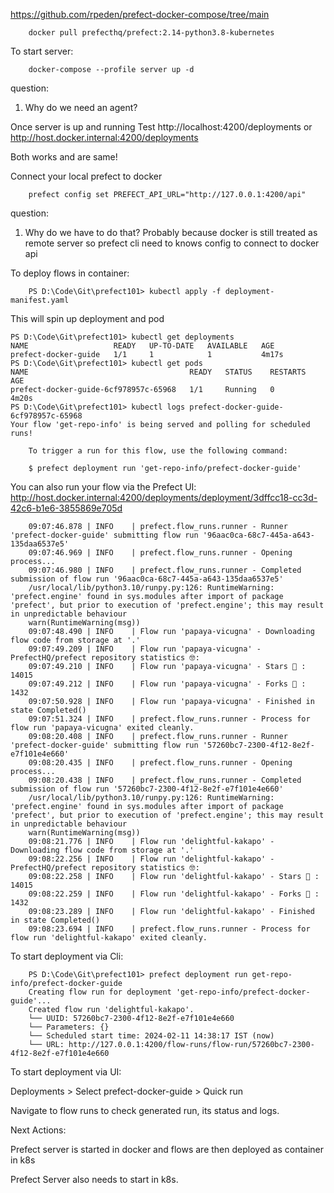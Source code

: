 https://github.com/rpeden/prefect-docker-compose/tree/main

        docker pull prefecthq/prefect:2.14-python3.8-kubernetes


To start server: 

        docker-compose --profile server up -d

question:
1. Why do we need an agent?


Once server is up and running
Test
        http://localhost:4200/deployments
or
        http://host.docker.internal:4200/deployments

Both works and are same!

Connect your local prefect to docker

        prefect config set PREFECT_API_URL="http://127.0.0.1:4200/api"

question:
1. Why do we have to do that?
  Probably because docker is still treated as remote server so prefect cli need to knows config to connect to docker api

To deploy flows in container:

        PS D:\Code\Git\prefect101> kubectl apply -f deployment-manifest.yaml

This will spin up deployment and pod

    PS D:\Code\Git\prefect101> kubectl get deployments               
    NAME                   READY   UP-TO-DATE   AVAILABLE   AGE
    prefect-docker-guide   1/1     1            1           4m17s
    PS D:\Code\Git\prefect101> kubectl get pods
    NAME                                    READY   STATUS    RESTARTS   AGE
    prefect-docker-guide-6cf978957c-65968   1/1     Running   0          4m20s
    PS D:\Code\Git\prefect101> kubectl logs prefect-docker-guide-6cf978957c-65968
    Your flow 'get-repo-info' is being served and polling for scheduled runs!

        To trigger a run for this flow, use the following command:

        $ prefect deployment run 'get-repo-info/prefect-docker-guide'

You can also run your flow via the Prefect UI: http://host.docker.internal:4200/deployments/deployment/3dffcc18-cc3d-42c6-b1e6-3855869e705d

        09:07:46.878 | INFO    | prefect.flow_runs.runner - Runner 'prefect-docker-guide' submitting flow run '96aac0ca-68c7-445a-a643-135daa6537e5'
        09:07:46.969 | INFO    | prefect.flow_runs.runner - Opening process...
        09:07:46.980 | INFO    | prefect.flow_runs.runner - Completed submission of flow run '96aac0ca-68c7-445a-a643-135daa6537e5'
        /usr/local/lib/python3.10/runpy.py:126: RuntimeWarning: 'prefect.engine' found in sys.modules after import of package 'prefect', but prior to execution of 'prefect.engine'; this may result in unpredictable behaviour
        warn(RuntimeWarning(msg))
        09:07:48.490 | INFO    | Flow run 'papaya-vicugna' - Downloading flow code from storage at '.'
        09:07:49.209 | INFO    | Flow run 'papaya-vicugna' - PrefectHQ/prefect repository statistics 🤓:
        09:07:49.210 | INFO    | Flow run 'papaya-vicugna' - Stars 🌠 : 14015
        09:07:49.212 | INFO    | Flow run 'papaya-vicugna' - Forks 🍴 : 1432
        09:07:50.928 | INFO    | Flow run 'papaya-vicugna' - Finished in state Completed()
        09:07:51.324 | INFO    | prefect.flow_runs.runner - Process for flow run 'papaya-vicugna' exited cleanly.
        09:08:20.408 | INFO    | prefect.flow_runs.runner - Runner 'prefect-docker-guide' submitting flow run '57260bc7-2300-4f12-8e2f-e7f101e4e660'
        09:08:20.435 | INFO    | prefect.flow_runs.runner - Opening process...
        09:08:20.438 | INFO    | prefect.flow_runs.runner - Completed submission of flow run '57260bc7-2300-4f12-8e2f-e7f101e4e660'
        /usr/local/lib/python3.10/runpy.py:126: RuntimeWarning: 'prefect.engine' found in sys.modules after import of package 'prefect', but prior to execution of 'prefect.engine'; this may result in unpredictable behaviour
        warn(RuntimeWarning(msg))
        09:08:21.776 | INFO    | Flow run 'delightful-kakapo' - Downloading flow code from storage at '.'
        09:08:22.256 | INFO    | Flow run 'delightful-kakapo' - PrefectHQ/prefect repository statistics 🤓:
        09:08:22.258 | INFO    | Flow run 'delightful-kakapo' - Stars 🌠 : 14015
        09:08:22.259 | INFO    | Flow run 'delightful-kakapo' - Forks 🍴 : 1432
        09:08:23.289 | INFO    | Flow run 'delightful-kakapo' - Finished in state Completed()
        09:08:23.694 | INFO    | prefect.flow_runs.runner - Process for flow run 'delightful-kakapo' exited cleanly.



To start deployment via Cli:

        
        PS D:\Code\Git\prefect101> prefect deployment run get-repo-info/prefect-docker-guide
        Creating flow run for deployment 'get-repo-info/prefect-docker-guide'...
        Created flow run 'delightful-kakapo'.
        └── UUID: 57260bc7-2300-4f12-8e2f-e7f101e4e660
        └── Parameters: {}
        └── Scheduled start time: 2024-02-11 14:38:17 IST (now)
        └── URL: http://127.0.0.1:4200/flow-runs/flow-run/57260bc7-2300-4f12-8e2f-e7f101e4e660

To start deployment via UI:

Deployments > Select prefect-docker-guide > Quick run

Navigate to flow runs to check generated run, its status and logs.

Next Actions:

Prefect server is started in docker and flows are then deployed as container in k8s

Prefect Server also needs to start in k8s.